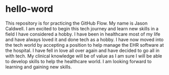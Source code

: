 # hello-word
This repository is for practicing the GitHub Flow.
My name is Jason Caldwell. I am excited to begin this tech journey and learn new skills in a field I have considered a hobby. I have been in healthcare most of my life and have always loved it and done tech as a hobby. I have now moved into the tech world by accepting a position to help manage the EHR software at the hospital. I have fell in love all over again and have decided to go all in with tech. My clinical knowledge will be of value as I am sure I will be able to develop skills to help the healthcare world. I am looking forward to learning and gaining new skills.
